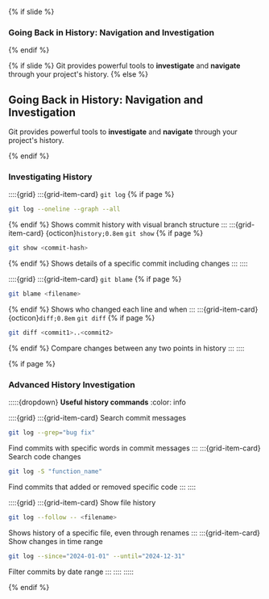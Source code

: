 {% if slide %}
### Going Back in History: Navigation and Investigation
{% endif %}

{% if slide %}
Git provides powerful tools to **investigate** and **navigate** through your project's history.
{% else %}

## Going Back in History: Navigation and Investigation

Git provides powerful tools to **investigate** and **navigate** through your project's history.

{% endif %}

### Investigating History

::::{grid}
:::{grid-item-card} <i class="fa-solid fa-history"></i> `git log`
{% if page %}
```bash
git log --oneline --graph --all
```
{% endif %}
Shows commit history with visual branch structure
:::
:::{grid-item-card} {octicon}`history;0.8em` `git show`
{% if page %}
```bash
git show <commit-hash>
```
{% endif %}
Shows details of a specific commit including changes
:::
::::

::::{grid}
:::{grid-item-card} <i class="fa-solid fa-search"></i> `git blame`
{% if page %}
```bash
git blame <filename>
```
{% endif %}
Shows who changed each line and when
:::
:::{grid-item-card} {octicon}`diff;0.8em` `git diff`
{% if page %}
```bash
git diff <commit1>..<commit2>
```
{% endif %}
Compare changes between any two points in history
:::
::::

{% if page %}

### Advanced History Investigation

:::::{dropdown} **Useful history commands**
:color: info

::::{grid}
:::{grid-item-card} Search commit messages
```bash
git log --grep="bug fix"
```
Find commits with specific words in commit messages
:::
:::{grid-item-card} Search code changes
```bash
git log -S "function_name"
```
Find commits that added or removed specific code
:::
::::

::::{grid}
:::{grid-item-card} Show file history
```bash
git log --follow -- <filename>
```
Shows history of a specific file, even through renames
:::
:::{grid-item-card} Show changes in time range
```bash
git log --since="2024-01-01" --until="2024-12-31"
```
Filter commits by date range
:::
::::
:::::

{% endif %}